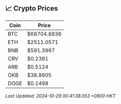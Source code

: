 ## 📈 Crypto Prices

| Coin | Price |
| ---- | ----- |
| BTC | $68704.8836 |
| ETH | $2511.0571 |
| BNB | $591.3997 |
| CRV | $0.2381 |
| ARB | $0.5124 |
| OKB | $38.8905 |
| DOGE | $0.1498 |

_Last Updated: 2024-10-29 00:41:38.053 +0800 HKT_